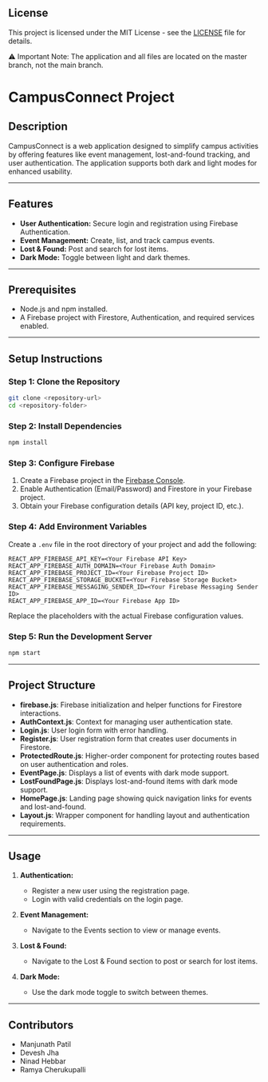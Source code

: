 ## License

This project is licensed under the MIT License - see the [LICENSE](LICENSE) file for details.

⚠️ Important Note:
The application and all files are located on the master branch, not the main branch.

# CampusConnect Project

## Description
CampusConnect is a web application designed to simplify campus activities by offering features like event management, lost-and-found tracking, and user authentication. The application supports both dark and light modes for enhanced usability.

---

## Features
- **User Authentication:** Secure login and registration using Firebase Authentication.
- **Event Management:** Create, list, and track campus events.
- **Lost & Found:** Post and search for lost items.
- **Dark Mode:** Toggle between light and dark themes.

---

## Prerequisites
- Node.js and npm installed.
- A Firebase project with Firestore, Authentication, and required services enabled.

---

## Setup Instructions

### Step 1: Clone the Repository
```bash
git clone <repository-url>
cd <repository-folder>
```

### Step 2: Install Dependencies
```bash
npm install
```

### Step 3: Configure Firebase
1. Create a Firebase project in the [Firebase Console](https://console.firebase.google.com/).
2. Enable Authentication (Email/Password) and Firestore in your Firebase project.
3. Obtain your Firebase configuration details (API key, project ID, etc.).

### Step 4: Add Environment Variables
Create a `.env` file in the root directory of your project and add the following:
```env
REACT_APP_FIREBASE_API_KEY=<Your Firebase API Key>
REACT_APP_FIREBASE_AUTH_DOMAIN=<Your Firebase Auth Domain>
REACT_APP_FIREBASE_PROJECT_ID=<Your Firebase Project ID>
REACT_APP_FIREBASE_STORAGE_BUCKET=<Your Firebase Storage Bucket>
REACT_APP_FIREBASE_MESSAGING_SENDER_ID=<Your Firebase Messaging Sender ID>
REACT_APP_FIREBASE_APP_ID=<Your Firebase App ID>
```
Replace the placeholders with the actual Firebase configuration values.

### Step 5: Run the Development Server
```bash
npm start
```

---

## Project Structure
- **firebase.js**: Firebase initialization and helper functions for Firestore interactions.
- **AuthContext.js**: Context for managing user authentication state.
- **Login.js**: User login form with error handling.
- **Register.js**: User registration form that creates user documents in Firestore.
- **ProtectedRoute.js**: Higher-order component for protecting routes based on user authentication and roles.
- **EventPage.js**: Displays a list of events with dark mode support.
- **LostFoundPage.js**: Displays lost-and-found items with dark mode support.
- **HomePage.js**: Landing page showing quick navigation links for events and lost-and-found.
- **Layout.js**: Wrapper component for handling layout and authentication requirements.

---

## Usage
1. **Authentication:**
    - Register a new user using the registration page.
    - Login with valid credentials on the login page.

2. **Event Management:**
    - Navigate to the Events section to view or manage events.

3. **Lost & Found:**
    - Navigate to the Lost & Found section to post or search for lost items.

4. **Dark Mode:**
    - Use the dark mode toggle to switch between themes.


---

## Contributors
- Manjunath Patil
- Devesh Jha
- Ninad Hebbar
- Ramya Cherukupalli



